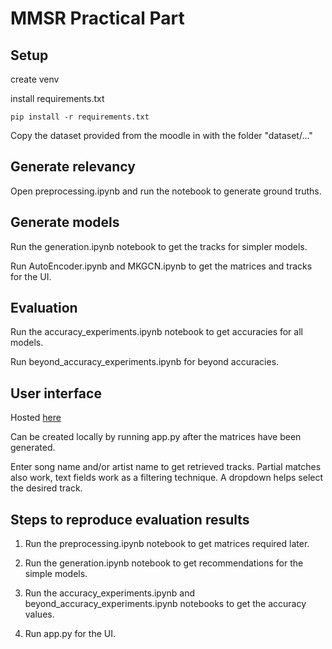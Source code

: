 # MMSR Practical Part

## Setup

create venv

install requirements.txt

```shell
pip install -r requirements.txt
```

Copy the dataset provided from the moodle in with the folder "dataset/..."

## Generate relevancy

Open preprocessing.ipynb and run the notebook to generate ground truths.

## Generate models

Run the generation.ipynb notebook to get the tracks for simpler models.

Run AutoEncoder.ipynb and MKGCN.ipynb to get the matrices and tracks for the UI.

## Evaluation

Run the accuracy_experiments.ipynb notebook to get accuracies for all models.

Run beyond_accuracy_experiments.ipynb for beyond accuracies.

## User interface

Hosted [here](https://huggingface.co/spaces/Abhi0531/MMSR-3)

Can be created locally by running app.py after the matrices have been generated. 

Enter song name and/or artist name to get retrieved tracks. Partial matches also work, text fields work as a filtering technique. A dropdown helps select the desired track. 

## Steps to reproduce evaluation results

1. Run the preprocessing.ipynb notebook to get matrices required later.

2. Run the generation.ipynb notebook to get recommendations for the simple models.

3. Run the accuracy_experiments.ipynb and beyond_accuracy_experiments.ipynb notebooks to get the accuracy values.

4. Run app.py for the UI.
   
